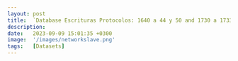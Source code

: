 ```yaml
---
layout: post
title:  `Database Escrituras Protocolos: 1640 a 44 y 50 and 1730 a 1733`
description: 
date:   2023-09-09 15:01:35 +0300
image:  '/images/networkslave.png'
tags:   [Datasets]
---
```

